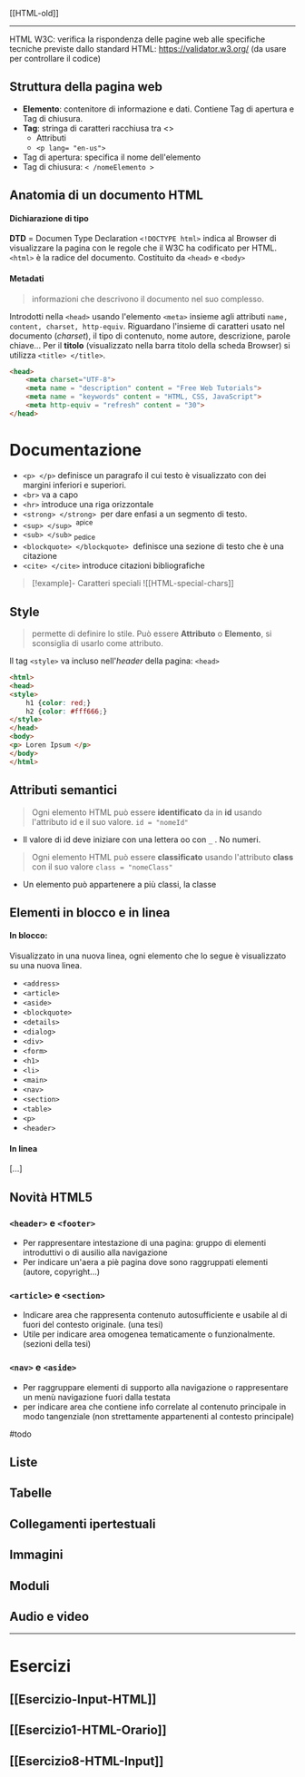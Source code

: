 [[HTML-old]]

---

HTML W3C: verifica la rispondenza delle pagine web alle specifiche tecniche previste dallo standard HTML:  https://validator.w3.org/ (da usare per controllare il codice)

## Struttura della pagina web
- **Elemento**: contenitore di informazione  e dati. Contiene Tag di apertura e Tag di chiusura. 
- **Tag**: stringa di caratteri racchiusa tra <>
	- Attributi
	- `<p lang= "en-us">` 
- Tag di apertura: specifica il nome dell'elemento 
- Tag di chiusura: `< /nomeElemento >`

## Anatomia di un documento HTML 
#### Dichiarazione di tipo
**DTD** = Documen Type Declaration
`<!DOCTYPE html>` indica al Browser di visualizzare la pagina con le regole che il W3C ha codificato per HTML. 
`<html>` è la radice del documento. Costituito da `<head>` e `<body>` 
#### Metadati
> informazioni che descrivono il documento nel suo complesso.

Introdotti nella `<head>` usando l'elemento `<meta>` insieme agli attributi `name, content, charset, http-equiv`. Riguardano l'insieme di caratteri usato nel documento (*charset*), il tipo di contenuto, nome autore, descrizione, parole chiave...
Per il **titolo** (visualizzato nella barra titolo della scheda Browser) si utilizza `<title> </title>`.

```html
<head> 
	<meta charset="UTF-8">
	<meta name = "description" content = "Free Web Tutorials">
	<meta name = "keywords" content = "HTML, CSS, JavaScript">
	<meta http-equiv = "refresh" content = "30">
</head>
```

# Documentazione

- `<p> </p>` definisce un paragrafo il cui testo è visualizzato con dei margini inferiori e superiori. 
- `<br>` va a capo
- `<hr>` introduce una riga orizzontale
- `<strong> </strong>`  per dare enfasi a un segmento di testo. 
- `<sup> </sup>` <sup> apice </sup> 
- `<sub> </sub>` <sub> pedice </sub> 
- `<blockquote> </blockquote>`  definisce una sezione di testo che è una citazione
- `<cite> </cite>` introduce citazioni bibliografiche 

>[!example]- Caratteri speciali 
> ![[HTML-special-chars]]


## Style 
> permette di definire lo stile. Può essere **Attributo** o **Elemento**, si sconsiglia di usarlo come attributo. 

Il tag `<style>` va incluso nell'*header* della pagina: `<head>`
```html
<html>
<head> 
<style>
	h1 {color: red;}
	h2 {color: #fff666;}
</style> 
</head>
<body>
<p> Loren Ipsum </p> 
</body>
</html>
```


## Attributi semantici
> Ogni elemento HTML può essere **identificato** da in **id** usando l'attributo id e il suo valore.  `id = "nomeId"`
- Il valore di id deve iniziare con una lettera oo con `_` . No numeri. 
> Ogni elemento HTML può essere **classificato** usando l'attributo **class** con il suo valore `class = "nomeClass"`
- Un elemento può appartenere a più classi, la classe 

## Elementi in blocco e in linea
#### In blocco:
Visualizzato in una nuova linea, ogni elemento che lo segue è visualizzato su una nuova linea. 
- `<address>` 
- `<article>` 
-  `<aside>`
- `<blockquote>` 
- `<details>` 
- `<dialog>`
- `<div>` 
- `<form>` 
- `<h1>` 
- `<li>` 
- `<main>`
- `<nav>`
- `<section>`
- `<table>`
- `<p>`
- `<header>`
#### In linea 
[...]

## Novità HTML5

### `<header>` e `<footer>`
- Per rappresentare intestazione di una pagina: gruppo di elementi introduttivi o di ausilio alla navigazione
- Per indicare un'aera a piè pagina dove sono raggruppati elementi (autore, copyright...)
### `<article>`  e `<section>` 
- Indicare area che rappresenta contenuto autosufficiente e usabile al di fuori del contesto originale. (una tesi)
- Utile per indicare area omogenea tematicamente o funzionalmente. (sezioni della tesi)
### `<nav>` e `<aside>`
- Per raggruppare elementi di supporto alla navigazione o rappresentare un menù navigazione fuori dalla testata
- per indicare area che contiene info correlate al contenuto principale in modo tangenziale (non strettamente appartenenti al contesto principale)


#todo 
## Liste
## Tabelle
## Collegamenti ipertestuali
## Immagini
## Moduli
## Audio e video


----

# Esercizi 

[[Esercizio-Input-HTML]]
---
[[Esercizio1-HTML-Orario]]
---
[[Esercizio8-HTML-Input]]
---